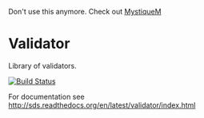 Don't use this anymore. Check out <a href="http://zoopcommerce.github.io/mystique">MystiqueM</a>

Validator
=========

Library of validators.

[![Build Status](https://secure.travis-ci.org/superdweebie/validator.png)](http://travis-ci.org/superdweebie/validator)

For documentation see http://sds.readthedocs.org/en/latest/validator/index.html
